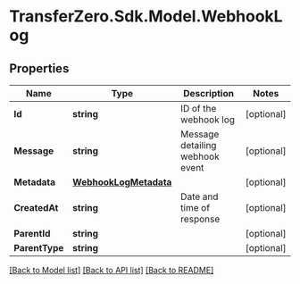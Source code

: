 
# TransferZero.Sdk.Model.WebhookLog

## Properties

Name | Type | Description | Notes
------------ | ------------- | ------------- | -------------
**Id** | **string** | ID of the webhook log | [optional] 
**Message** | **string** | Message detailing webhook event | [optional] 
**Metadata** | [**WebhookLogMetadata**](WebhookLogMetadata.md) |  | [optional] 
**CreatedAt** | **string** | Date and time of response | [optional] 
**ParentId** | **string** |  | [optional] 
**ParentType** | **string** |  | [optional] 

[[Back to Model list]](../README.md#documentation-for-models)
[[Back to API list]](../README.md#documentation-for-api-endpoints)
[[Back to README]](../README.md)

